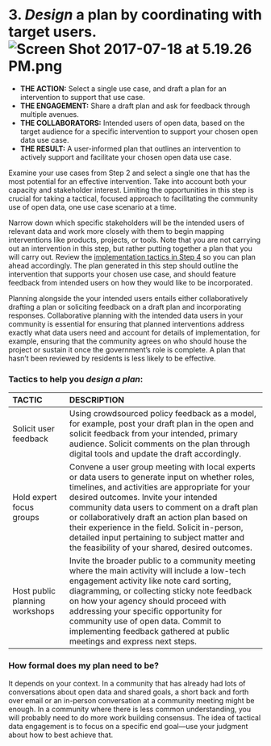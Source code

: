# 3. _Design_ a plan by coordinating with target users.![](https://lh6.googleusercontent.com/x6Ar9x3bVpSO5rTJGyJ4D3d_MgLsrOpB0RDsMSHvudR5dpmfr0h_kU6gzXxcnwPSVd1QyATigQOnajeo8P1vyWvtC1t3DNJXfl6rm93bQW81B6UhY2caCCD-wTk0no8mqsw9TLCX "Screen Shot 2017-07-18 at 5.19.26 PM.png")

* **THE ACTION:** Select a single use case, and draft a plan for an intervention to support that use case.
* **THE ENGAGEMENT:** Share a draft plan and ask for feedback through multiple avenues.
* **THE COLLABORATORS:** Intended users of open data, based on the target audience for a specific intervention to support your chosen open data use case.
* **THE RESULT:** A user-informed plan that outlines an intervention to actively support and facilitate your chosen open data use case.

Examine your use cases from Step 2 and select a single one that has the most potential for an effective intervention. Take into account both your capacity and stakeholder interest. Limiting the opportunities in this step is crucial for taking a tactical, focused approach to facilitating the community use of open data, one use case scenario at a time.

Narrow down which specific stakeholders will be the intended users of relevant data and work more closely with them to begin mapping interventions like products, projects, or tools. Note that you are not carrying out an intervention in this step, but rather putting together a plan that you will carry out. Review the [implementation tactics in Step 4](https://sunlight-foundation.gitbooks.io/tactical-data-engagement/content/4-implement.html) so you can plan ahead accordingly. The plan generated in this step should outline the intervention that supports your chosen use case, and should feature feedback from intended users on how they would like to be incorporated.

Planning alongside the your intended users entails either collaboratively drafting a plan or soliciting feedback on a draft plan and incorporating responses. Collaborative planning with the intended data users in your community is essential for ensuring that planned interventions address exactly what data users need and account for details of implementation, for example, ensuring that the community agrees on who should house the project or sustain it once the government’s role is complete. A plan that hasn’t been reviewed by residents is less likely to be effective.



### Tactics to help you _design a plan_:

| **TACTIC** | **DESCRIPTION** |
| :--- | :--- |
| Solicit user feedback | Using crowdsourced policy feedback as a model, for example, post your draft plan in the open and solicit feedback from your intended, primary audience. Solicit comments on the plan through digital tools and update the draft accordingly. |
| Hold expert focus groups | Convene a user group meeting with local experts or data users to generate input on whether roles, timelines, and activities are appropriate for your desired outcomes. Invite your intended community data users to comment on a draft plan or collaboratively draft an action plan based on their experience in the field. Solicit in-person, detailed input pertaining to subject matter and the feasibility of your shared, desired outcomes. |
| Host public planning workshops | Invite the broader public to a community meeting where the main activity will include a low-tech engagement activity like note card sorting, diagramming, or collecting sticky note feedback on how your agency should proceed with addressing your specific opportunity for community use of open data. Commit to implementing feedback gathered at public meetings and express next steps. |



### How formal does my plan need to be?

It depends on your context. In a community that has already had lots of conversations about open data and shared goals, a short back and forth over email or an in-person conversation at a community meeting might be enough. In a community where there is less common understanding, you will probably need to do more work building consensus. The idea of tactical data engagement is to focus on a specific end goal—use your judgment about how to best achieve that.



